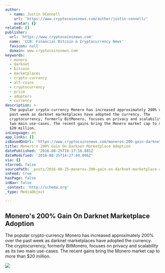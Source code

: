 ```yaml
---
author:
  - name: Justin OConnell
    url: 'https://www.cryptocoinsnews.com/author/justin-connell/'
    avatar: {}
related: []
publisher:
  url: 'https://www.cryptocoinsnews.com'
  name: 'CCN: Financial Bitcoin & Cryptocurrency News'
  favicon: null
  domain: www.cryptocoinsnews.com
keywords:
  - monero
  - darknet
  - bitcoin
  - marketplaces
  - crypto-currency
  - alt-coins
  - cryptocurrency
  - price
  - adopters
  - currency
description: >-
  The popular crypto-currency Monero has increased approximately 200% over the
  past week as darknet marketplaces have adopted the currency. The
  cryptocurrency, formerly BitMonero, focuses on privacy and scalability as its
  two main use-cases. The recent gains bring the Monero market cap to more than
  $20 million.
inLanguage: en
app_links: []
isBasedOnUrl: 'https://www.cryptocoinsnews.com/moneros-200-gain-darknet-marketplace-adoption/'
title: Monero's 200% Gain On Darknet Marketplace Adoption
datePublished: '2016-08-25T16:17:16.881Z'
dateModified: '2016-08-25T14:27:44.096Z'
via: {}
starred: false
sourcePath: _posts/2016-08-25-moneros-200-gain-on-darknet-marketplace-adoption.md
inFeed: true
hasPage: false
inNav: false
_context: 'http://schema.org'
_type: MediaObject

---
```

<article style=""><h1>Monero's 200% Gain On Darknet Marketplace Adoption</h1><p>The popular crypto-currency Monero has increased approximately 200% over the past week as darknet marketplaces have adopted the currency. The cryptocurrency, formerly BitMonero, focuses on privacy and scalability as its two main use-cases. The recent gains bring the Monero market cap to more than $20 million.</p><img src="https://www.cryptocoinsnews.com/wp-content/uploads/2016/03/Darknet.jpg" /></article>